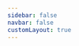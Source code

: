 ```yaml
---
sidebar: false
navbar: false
customLayout: true
---
```


<RenderTwig :js-importer="() => import('./app.js')" :tpl-importer="() => import('./app.twig?raw')" />

<script>
  import appJsRaw from './app.js?raw';
  import AppTwigRaw from './app.twig?raw';

  export const story = {
    src: './FigureTwicPics/story.html',
    name: 'FigureTwicPics',
    files: [
      {
        label: 'app.js',
        lang: 'js',
        content: appJsRaw,
      },
      {
        label: 'app.twig',
        lang: 'twig',
        content: AppTwigRaw,
      },
    ],
  };
</script>
